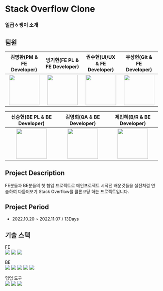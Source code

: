 # Stack Overflow Clone

### 일곱ㅎ쟁이 소개


## 팀원
| 김명환(PM & FE Developer) | 방기현(FE PL & FE Developer) | 권수현(UI/UX & FE Developer)  | 우상헌(Git & FE Developer) |
|:----------:|:----------:|:----------:|:----------:|
|[<img src ="https://avatars.githubusercontent.com/u/106420520?v=4" width=100px>](https://github.com/kongchip)|[<img src ="https://avatars.githubusercontent.com/u/102677317?v=4" width=100px>](https://github.com/kihyeoon)|[<img src ="https://avatars.githubusercontent.com/u/99517342?v=4" width=100px>](https://github.com/x-xuhxun)|[<img src ="https://avatars.githubusercontent.com/u/98410418?v=4" width=100px>](https://github.com/Withlaw)|

| 신승현(BE PL & BE Developer) | 김영희(QA & BE Developer) | 제민혜(B/R & BE Developer)
|:----------:|:----------:|:----------:|
|[<img src ="https://avatars.githubusercontent.com/u/59863297?v=4" width=100px>](https://github.com/Shin-seung-hyun)| [<img src ="https://avatars.githubusercontent.com/u/71127157?v=4" width=100px>](https://github.com/kyh0113)|[<img src ="https://avatars.githubusercontent.com/u/106645091?v=4" width=100px>](https://github.com/domadoes)|

## Project Description
FE분들과 BE분들의 첫 협업 프로젝트로 메인프로젝트 시작전 배운것들을 실전처럼 연습하여 다듬어보기 Stack Overflow를 클론코딩 하는 프로젝트입니다.

## Project Period
- 2022.10.20 ~ 2022.11.07 / 13Days

## 기술 스택
FE <br/>
  <img src="https://img.shields.io/badge/React-61DAFB?style=flat&logo=React&logoColor=white"/>
  <img src="https://img.shields.io/badge/Redux toolkit-764ABC?style=flat&logo=Redux&logoColor=white"/>
  <img src="https://img.shields.io/badge/Styled components-DB7093?style=flat&logo=styled-components&logoColor=white"/>
  
BE<br/>
  <img src="https://img.shields.io/badge/SpringBoot-6DB33F?style=flat&logo=Spring Boot&logoColor=white"/>
  <img src="https://img.shields.io/badge/Spring JPA-6DB33F?style=flat&logo=Spring&logoColor=white"/>
  <img src="https://img.shields.io/badge/MySQL-4479A1?style=flat&logo=MySQL&logoColor=white"/>
  <img src="https://img.shields.io/badge/Java-0B4EA2?style=flat&logo=Jabber&logoColor=white"/>
  <img src="https://img.shields.io/badge/Gradle-000b47?style=flat&logo=Jabber&logoColor=white"/>

협업 도구<br/>
    <img src="https://img.shields.io/badge/Gather-420747?style=flat&logo=Gather&logoColor=white"/>
    <img src="https://img.shields.io/badge/Discord-4207EF?style=flat&logo=Discord&logoColor=white"/>
    <img src="https://img.shields.io/badge/Zoom-42FFEF?style=flat&logo=Zoom&logoColor=white"/>
